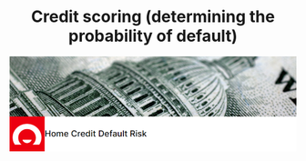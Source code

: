 <div id="header" align="center">
    <h1>Credit scoring (determining the probability of default)</h1>
</div>

<div id="picture" align="center"
    <a href="https://github.com/dmitps/default-probability-home-credit/blob/main/images/Home%20Credit%20Default%20Risk.png">
        <img src="https://github.com/dmitps/default-probability-home-credit/blob/main/images/Home%20Credit%20Default%20Risk.png">
    </a>
</div>
